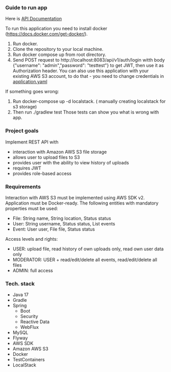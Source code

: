 ### Guide to run app

Here is [API Documentation](src/main/resources/api-docs.yaml)

To run this application you need to install docker (https://docs.docker.com/get-docker/).
1. Run docker.
2. Clone the repository to your local machine.
3. Run docker compose up from root directory.
4. Send POST request to http://localhost:8083/api/v1/auth/login witth body {"username": "admin","password": "testtest"} to get JWT, then use it as Authorization header.
You can also use this application with your existing AWS S3 account, to do that - you need to change credentials in [application.yaml](src/main/resources/application.yaml)

If something goes wrong:
1. Run docker-compose up -d localstack. ( manually creating localstack for s3 storage)
2. Then run ./gradlew test
Those tests can show you what is wrong with app.

### Project goals
Implement REST API with
* interaction with Amazon AWS S3 file storage
* allows user to upload files to S3
* provides user with the ability to view history of uploads
* requires JWT
* provides role-based access

### Requirements
Interaction with AWS S3 must be implemented using AWS SDK v2. Application must be Docker-ready.
The following entities with mandatory properties must be used:
* File: String name, String location, Status status
* User: String username, Status status, List<Event> events
* Event: User user, File file, Status status

Access levels and rights:
* USER: upload file, read history of own uploads only, read own user data only
* MODERATOR: USER + read/edit/delete all events, read/edit/delete all files
* ADMIN: full access

### Tech. stack

* Java 17
* Gradle
* Spring
    * Boot
    * Security
    * Reactive Data
    * WebFlux
* MySQL
* Flyway
* AWS SDK
* Amazon AWS S3
* Docker
* TestContainers
* LocalStack

